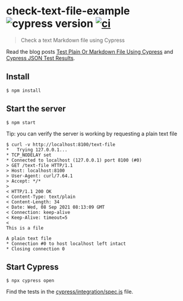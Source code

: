 # check-text-file-example ![cypress version](https://img.shields.io/badge/cypress-8.3.1-brightgreen) [![ci](https://github.com/bahmutov/check-text-file-example/actions/workflows/ci.yml/badge.svg?branch=main)](https://github.com/bahmutov/check-text-file-example/actions/workflows/ci.yml)

> Check a text Markdown file using Cypress

Read the blog posts [Test Plain Or Markdown File Using Cypress](https://glebbahmutov.com/blog/text-plain-or-markdown-file/) and [Cypress JSON Test Results](https://glebbahmutov.com/blog/json-test-results/).

## Install

```shell
$ npm install
```

## Start the server

```shell
$ npm start
```

Tip: you can verify the server is working by requesting a plain text file

```shell
$ curl -v http://localhost:8100/text-file
*   Trying 127.0.0.1...
* TCP_NODELAY set
* Connected to localhost (127.0.0.1) port 8100 (#0)
> GET /text-file HTTP/1.1
> Host: localhost:8100
> User-Agent: curl/7.64.1
> Accept: */*
>
< HTTP/1.1 200 OK
< Content-Type: text/plain
< Content-Length: 34
< Date: Wed, 08 Sep 2021 08:13:09 GMT
< Connection: keep-alive
< Keep-Alive: timeout=5
<
This is a file

A plain text file
* Connection #0 to host localhost left intact
* Closing connection 0
```

## Start Cypress

```shell
$ npx cypress open
```

Find the tests in the [cypress/integration/spec.js](./cypress/integration/spec.js) file.
